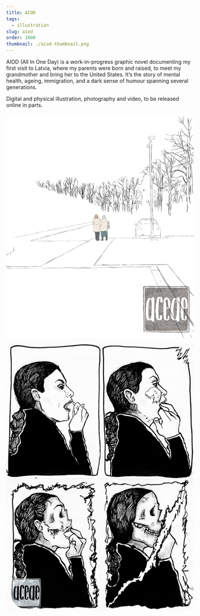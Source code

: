 ```yaml
---
title: AIOD
tags:
  - illustration
slug: aiod
order: 1000
thumbnail: ./aiod-thumbnail.png
---
```

AIOD (All In One Day) is a work-in-progress graphic novel documenting my first visit to Latvia, where my parents were born and raised, to meet my grandmother and bring her to the United States. It’s the story of mental health, ageing, immigration, and a dark sense of humour spanning several generations.

Digital and physical illustration, photography and video, to be released online in parts.

![](aiodcover-wm.png)

![](aiodpanel-wm.png)

